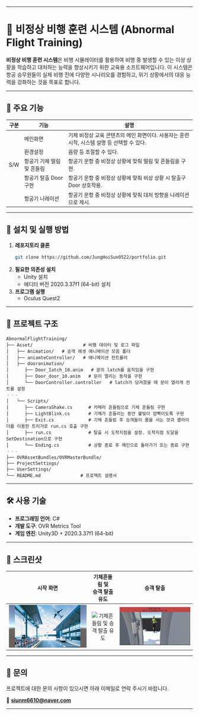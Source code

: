 
---

# 🛫 비정상 비행 훈련 시스템 (Abnormal Flight Training)

**비정상 비행 훈련 시스템**은 비행 시뮬레이터를 활용하여 비행 중 발생할 수 있는 이상 상황을 학습하고 대처하는 능력을 향상시키기 위한 교육용 소프트웨어입니다. 이 시스템은 항공 승무원들이 실제 비행 전에 다양한 시나리오를 경험하고, 위기 상황에서의 대응 능력을 강화하는 것을 목표로 합니다.

---

## 📌 주요 기능

| **구분** | **기능**                    | **설명**                                                                 |
|----------|-----------------------------|--------------------------------------------------------------------------|
|          | 메인화면                    | 기체 비정상 교육 콘텐츠의 메인 화면이다. 사용자는 훈련 시작, 시스템 설명 등 선택할 수 있다. |
|          | 환경설정                    | 음량 등 조절할 수 있다.                                                  |
|   S/W    | 항공기 기체 떨림 및 흔들림 | 항공기 운항 중 비정상 상황에 맞춰 떨림 및 흔들림을 구현.                  |
|          | 항공기 탈출 Door 구현      | 항공기 운항 중 비정상 상황에 맞춰 비상 상황 시 탈출구 Door 상호작용.       |
|          | 항공기 나레이션            | 항공기 운항 중 비정상 상황에 맞춰 대처 방향을 나레이션으로 제시.           |

---

## 🚀 설치 및 실행 방법

1. **레포지토리 클론**
   ```bash
   git clone https://github.com/JungHoiSun0522/portfolio.git
   ```
2. **필요한 의존성 설치**
   - Unity 설치
   - 에디터 버전 2020.3.37f1 (64-bit) 설치
3. **프로그램 실행**
   - Oculus Quest2
---

## 📂 프로젝트 구조

```
AbnormalFlightTraining/
├── Asset/                   # 비행 데이터 및 로그 파일
│   ├── Animation/   # 승객 에셋 애니메이션 모음 폴더
│   ├── aniamteController/   # 애니메이션 컨트롤러
│   ├── dooranimation/
│      ├── Door_Iatch_10.anim   # 문의 latch를 움직임을 구현
│      ├── Door_door_10.anim   # 문이 열리는 동작을 구현
│      └── DoorController.controller   # latch가 당겨졌을 때 문이 열리게 컨트롤 설정
ㆍㆍㆍ
│   └── Scripts/
│      ├── CameraShake.cs      # 카메라 흔들림으로 기체 흔들림 구현
│      ├── LightBlink.cs       # 기체가 흔들리는 동안 불빛이 깜빡이도록 구현
│      ├── Exit.cs             # 기체 흔들림 후 승객들이 줄을 서는 것과 콜라이더를 이용한 트리거로 run.cs 호출 구현
│      ├── run.cs              # 탈출 시 도착지점을 설정. 도착지점 도달을 SetDestination으로 구현
│      └── Ending.cs           # 상황 종료 후 메인으로 돌아가기 또는 종료 구현
ㆍㆍㆍ
├── OVRAssetBundles/OVRMasterBundle/   
├── ProjectSettings/
├── UserSettings/                  
└── README.md               # 프로젝트 설명서
```

---

## 🛠️ 사용 기술

- **프로그래밍 언어**: C#
- **개발 도구**: OVR Metrics Tool
- **게임 엔진**: Unity3D + 2020.3.37f1 (64-bit)

---

## 📸 스크린샷

| 시작 화면 | 기체흔들림 및 <br>승객 탈출 유도 | 승객 탈출 |
|:---:|:---:|:---:|
| ![시작 화면](./start.jpg) | ![기체흔들림 및 승객 탈출 유도](./cameraShake.gif) | ![승객 탈출](escape.jpg) |

---

## 📩 문의

프로젝트에 대한 문의 사항이 있으시면 아래 이메일로 연락 주시기 바랍니다.

📧 **siunm6610@naver.com**

---
